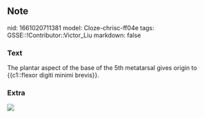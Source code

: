 ## Note
nid: 1661020711381
model: Cloze-chrisc-ff04e
tags: GSSE::!Contributor::Victor_Liu
markdown: false

### Text
The plantar aspect of the base of the 5th metatarsal gives origin to {{c1::flexor digiti minimi brevis}}.

### Extra
<img src="Flexor_digiti_minimi_brevis_muscle_of_the_foot.png">
